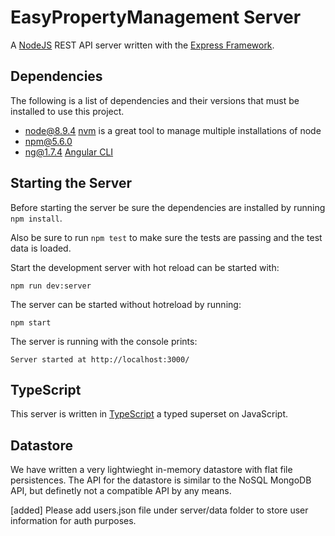 # EasyPropertyManagement Server

A [NodeJS](https://nodejs.org/en/) REST API server written with the [Express Framework](https://expressjs.com/).

## Dependencies

The following is a list of dependencies and their versions that must be installed to use this project.

* node@8.9.4 [nvm](https://github.com/creationix/nvm) is a great tool to manage multiple installations of node
* npm@5.6.0
* ng@1.7.4 [Angular CLI](https://cli.angular.io/)

## Starting the Server

Before starting the server be sure the dependencies are installed by running `npm install`.

Also be sure to run `npm test` to make sure the tests are passing and the test data is loaded.

Start the development server with hot reload can be started with:

```
npm run dev:server
```

The server can be started without hotreload by running:

```
npm start
```

The server is running with the console prints:

```
Server started at http://localhost:3000/
```

## TypeScript

This server is written in [TypeScript](https://www.typescriptlang.org/) a typed superset on JavaScript. 

## Datastore

We have written a very lightwieght in-memory datastore with flat file persistences. The API for the datastore is similar to the NoSQL MongoDB API, but definetly not a compatible API by any means.

[added]
Please add users.json file under server/data folder to store user information for auth purposes.